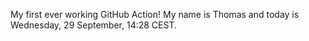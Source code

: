 My first ever working GitHub Action!
My name is Thomas and today is Wednesday, 29 September, 14:28 CEST. 
